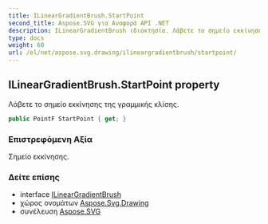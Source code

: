 ```yaml
---
title: ILinearGradientBrush.StartPoint
second_title: Aspose.SVG για Αναφορά API .NET
description: ILinearGradientBrush ιδιοκτησία. Λάβετε το σημείο εκκίνησης της γραμμικής κλίσης.
type: docs
weight: 60
url: /el/net/aspose.svg.drawing/ilineargradientbrush/startpoint/
---
```

## ILinearGradientBrush.StartPoint property

Λάβετε το σημείο εκκίνησης της γραμμικής κλίσης.

```csharp
public PointF StartPoint { get; }
```

### Επιστρεφόμενη Αξία

Σημείο εκκίνησης.

### Δείτε επίσης

* interface [ILinearGradientBrush](../)
* χώρος ονομάτων [Aspose.Svg.Drawing](../../ilineargradientbrush/)
* συνέλευση [Aspose.SVG](../../../)


